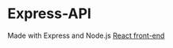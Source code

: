 # Express-API
Made with Express and Node.js
[React front-end](https://github.com/Japatius/React-Client)
